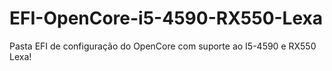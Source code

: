 # EFI-OpenCore-i5-4590-RX550-Lexa
Pasta EFI de configuração do OpenCore com suporte ao I5-4590 e RX550 Lexa!
